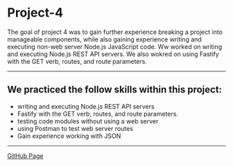 # Project-4

The goal of project 4 was to gain further experience breaking a project into manageable components, while also gaining experience writing and executing non-web server Node.js JavaScript code. Ww worked on writing and executing Node.js REST API servers. We also wokred on using Fastify with the GET verb, routes, and route parameters.

-----------------------------------------------------------------------------------------------------------------------------------------------------------

## We practiced the follow skills within this project:

- writing and executing Node.js REST API servers
- Fastify with the GET verb, routes, and route parameters.
- testing code modules without using a web server
- using Postman to test web server routes 
- Gain experience working with JSON

-----------------------------------------------------------------------------------------------------------------------------------------------------------

[GitHub Page](https://github.com/UofOalexfort/Project-4)
